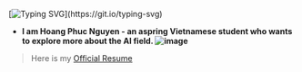 [![Typing SVG](https://readme-typing-svg.herokuapp.com?color=%2336BCF7&lines=Hi+there!)](https://git.io/typing-svg)
- **I am Hoang Phuc Nguyen - an aspring Vietnamese student who wants to explore more about the AI field. ![image](https://user-images.githubusercontent.com/68393604/141060467-b2c39434-4670-4d35-b61b-06f0fad7fad2.png)**

> Here is my [Official Resume](https://docs.google.com/document/d/1zhhbUuJ5n3iz5Mn8-9wDdCytPc7F28D8xCkccywoEHg/edit?usp=sharing)


